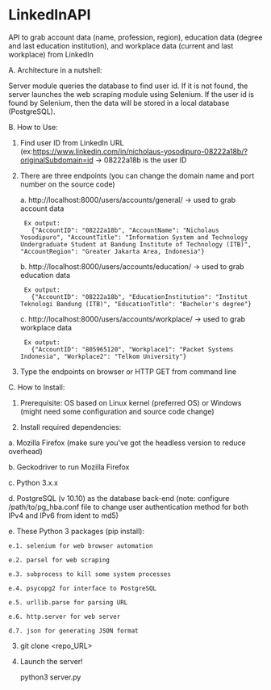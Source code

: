 # LinkedInAPI
API to grab account data (name, profession, region), education data (degree and last education institution), and workplace data (current and last workplace) from LinkedIn

A. Architecture in a nutshell:

Server module queries the database to find user id. If it is not found, the server launches the web scraping module using Selenium. If the user id is found by Selenium, then the data will be stored in a local database (PostgreSQL).

B. How to Use:
1. Find user ID from LinkedIn URL (ex:https://www.linkedin.com/in/nicholaus-yosodipuro-08222a18b/?originalSubdomain=id -> 08222a18b is the user ID 
2. There are three endpoints (you can change the domain name and port number on the source code)
    
    a. http://localhost:8000/users/accounts/general/<user id> -> used to grab account data
        
        Ex output:
          {"AccountID": "08222a18b", "AccountName": "Nicholaus Yosodipuro", "AccountTitle": "Information System and Technology Undergraduate Student at Bandung Institute of Technology (ITB)", "AccountRegion": "Greater Jakarta Area, Indonesia"}
    
    b. http://localhost:8000/users/accounts/education/<user id> -> used to grab education data
        
        Ex output:
          {"AccountID": "08222a18b", "EducationInstitution": "Institut Teknologi Bandung (ITB)", "EducationTitle": "Bachelor's degree"}
    
    c. http://localhost:8000/users/accounts/workplace/<user id> -> used to grab workplace data
        
        Ex output:
          {"AccountID": "805965120", "Workplace1": "Packet Systems Indonesia", "Workplace2": "Telkom University"}
 
 3. Type the endpoints on browser or HTTP GET from command line

C. How to Install:

1. Prerequisite: OS based on Linux kernel (preferred OS) or Windows (might need some configuration and source code change)

2. Install required dependencies:

  a. Mozilla Firefox (make sure you've got the headless version to reduce overhead)
  
  b. Geckodriver to run Mozilla Firefox
  
  c. Python 3.x.x 
  
  d. PostgreSQL (v 10.10) as the database back-end (note: configure /path/to/pg_hba.conf file to change user authentication method for both IPv4 and IPv6 from ident to md5)
  
  e. These Python 3 packages (pip install):
    
    e.1. selenium for web browser automation 
    
    e.2. parsel for web scraping
    
    e.3. subprocess to kill some system processes
    
    e.4. psycopg2 for interface to PostgreSQL
    
    e.5. urllib.parse for parsing URL
    
    e.6. http.server for web server
    
    d.7. json for generating JSON format

3. git clone <repo_URL>

4. Launch the server! 
      
      python3 server.py
  
